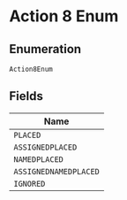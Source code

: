 
# Action 8 Enum

## Enumeration

`Action8Enum`

## Fields

| Name |
|  --- |
| `PLACED` |
| `ASSIGNEDPLACED` |
| `NAMEDPLACED` |
| `ASSIGNEDNAMEDPLACED` |
| `IGNORED` |

